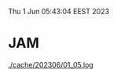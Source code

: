 Thu  1 Jun 05:43:04 EEST 2023
# JAM
<a href='./cache/202306/01_05.log'>./cache/202306/01_05.log</a>

